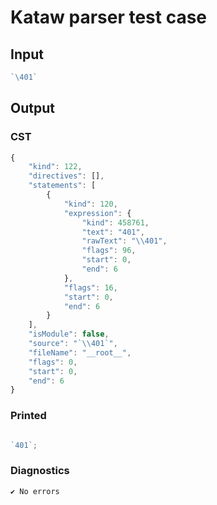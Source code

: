 # Kataw parser test case

## Input

`````js
`\401`
`````

## Output

### CST

```javascript
{
    "kind": 122,
    "directives": [],
    "statements": [
        {
            "kind": 120,
            "expression": {
                "kind": 458761,
                "text": "401",
                "rawText": "\\401",
                "flags": 96,
                "start": 0,
                "end": 6
            },
            "flags": 16,
            "start": 0,
            "end": 6
        }
    ],
    "isModule": false,
    "source": "`\\401`",
    "fileName": "__root__",
    "flags": 0,
    "start": 0,
    "end": 6
}
```

### Printed

```javascript

`401`;
```

### Diagnostics

```javascript
✔ No errors
```

